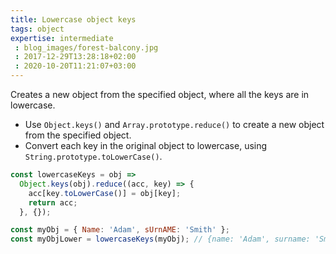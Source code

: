 ```yaml
---
title: Lowercase object keys
tags: object
expertise: intermediate
 : blog_images/forest-balcony.jpg
 : 2017-12-29T13:28:18+02:00
 : 2020-10-20T11:21:07+03:00
---
```


Creates a new object from the specified object, where all the keys are in lowercase.

- Use `Object.keys()` and `Array.prototype.reduce()` to create a new object from the specified object.
- Convert each key in the original object to lowercase, using `String.prototype.toLowerCase()`.

```js
const lowercaseKeys = obj =>
  Object.keys(obj).reduce((acc, key) => {
    acc[key.toLowerCase()] = obj[key];
    return acc;
  }, {});
```

```js
const myObj = { Name: 'Adam', sUrnAME: 'Smith' };
const myObjLower = lowercaseKeys(myObj); // {name: 'Adam', surname: 'Smith'};
```
